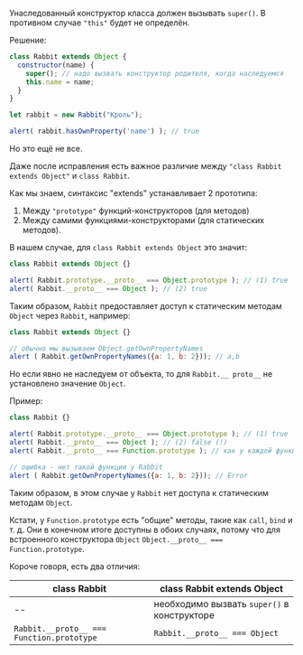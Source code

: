 Унаследованный конструктор класса должен вызывать `super()`. В противном случае `"this"` будет не определён.

Решение:

```js run
class Rabbit extends Object {
  constructor(name) {
    super(); // надо вызвать конструктор родителя, когда наследуемся
    this.name = name;
  }
}

let rabbit = new Rabbit("Кроль");

alert( rabbit.hasOwnProperty('name') ); // true
```

Но это ещё не все.

Даже после исправления есть важное различие между `"class Rabbit extends Object"` и `class Rabbit`.

Как мы знаем, синтаксис "extends" устанавливает 2 прототипа:

1. Между `"prototype"` функций-конструкторов (для методов)
2. Между самими функциями-конструкторами (для статических методов).

В нашем случае, для `class Rabbit extends Object` это значит:

```js run
class Rabbit extends Object {}

alert( Rabbit.prototype.__proto__ === Object.prototype ); // (1) true
alert( Rabbit.__proto__ === Object ); // (2) true
```

Таким образом, `Rabbit` предоставляет доступ к статическим методам `Object` через `Rabbit`, например:

```js run
class Rabbit extends Object {}

// обычно мы вызываем Object.getOwnPropertyNames
alert ( Rabbit.getOwnPropertyNames({a: 1, b: 2})); // a,b
```

Но если явно не наследуем от объекта, то для `Rabbit.__ proto__` не установлено значение `Object`.

Пример:

```js run
class Rabbit {}

alert( Rabbit.prototype.__proto__ === Object.prototype ); // (1) true
alert( Rabbit.__proto__ === Object ); // (2) false (!)
alert( Rabbit.__proto__ === Function.prototype ); // как у каждой функции по умолчанию

// ошибка - нет такой функции у Rabbit
alert ( Rabbit.getOwnPropertyNames({a: 1, b: 2})); // Error
```

Таким образом, в этом случае у `Rabbit` нет доступа к статическим методам `Object`.

Кстати, у `Function.prototype` есть "общие" методы, такие как `call`, `bind` и т. д. Они в конечном итоге доступны в обоих случаях, потому что для встроенного конструктора `Object` `Object.__proto__ === Function.prototype`.

Короче говоря, есть два отличия:

| class Rabbit | class Rabbit extends Object  |
|--------------|------------------------------|
| --             | необходимо вызвать `super()` в конструкторе |
| `Rabbit.__proto__ === Function.prototype` | `Rabbit.__proto__ === Object` |






